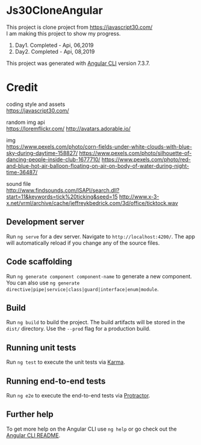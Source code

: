 # Js30CloneAngular

This project is clone project from https://javascript30.com/<br />
I am making this project to show my progress.

1. Day1. Completed - Api, 06,2019
2. Day2. Completed - Api, 08,2019

This project was generated with [Angular CLI](https://github.com/angular/angular-cli) version 7.3.7.

# Credit

coding style and assets<br />
https://javascript30.com/

random img api<br />
https://loremflickr.com/
http://avatars.adorable.io/

img<br />
https://www.pexels.com/photo/corn-fields-under-white-clouds-with-blue-sky-during-daytime-158827/
https://www.pexels.com/photo/silhouette-of-dancing-people-inside-club-1677710/
https://www.pexels.com/photo/red-and-blue-hot-air-balloon-floating-on-air-on-body-of-water-during-night-time-36487/

sound file<br />
http://www.findsounds.com/ISAPI/search.dll?start=11&keywords=tick%20ticking&seed=15
http://www.x-3-x.net/vrml/archive/cache/jeffreykbedrick.com/3d/office/ticktock.wav

## Development server

Run `ng serve` for a dev server. Navigate to `http://localhost:4200/`. The app will automatically reload if you change any of the source files.

## Code scaffolding

Run `ng generate component component-name` to generate a new component. You can also use `ng generate directive|pipe|service|class|guard|interface|enum|module`.

## Build

Run `ng build` to build the project. The build artifacts will be stored in the `dist/` directory. Use the `--prod` flag for a production build.

## Running unit tests

Run `ng test` to execute the unit tests via [Karma](https://karma-runner.github.io).

## Running end-to-end tests

Run `ng e2e` to execute the end-to-end tests via [Protractor](http://www.protractortest.org/).

## Further help

To get more help on the Angular CLI use `ng help` or go check out the [Angular CLI README](https://github.com/angular/angular-cli/blob/master/README.md).
